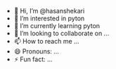 - 👋 Hi, I’m @hasanshekari
- 👀 I’m interested in pyton
- 🌱 I’m currently learning pyton
- 💞️ I’m looking to collaborate on ...
- 📫 How to reach me ...
- 😄 Pronouns: ...
- ⚡ Fun fact: ...

<!---
hasanshekari/hasanshekari is a ✨ special ✨ repository because its `README.md` (this file) appears on your GitHub profile.
You can click the Preview link to take a look at your changes.
--->
